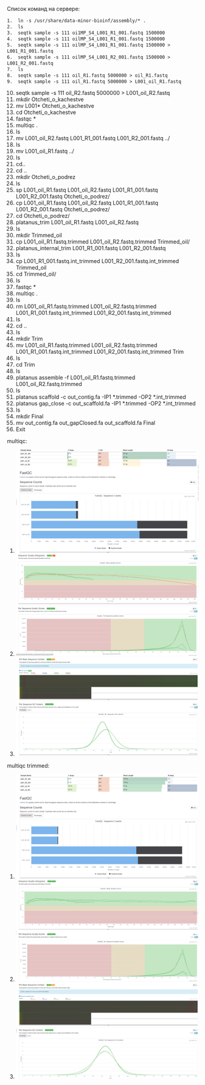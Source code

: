 Список команд на сервере:

    1.  ln -s /usr/share/data-minor-bioinf/assembly/* .
    2.  ls
    3.  seqtk sample -s 111 oi1MP_S4_L001_R1_001.fastq 1500000
    4.  seqtk sample -s 111 oilMP_S4_L001_R1_001.fastq 1500000
    5.  seqtk sample -s 111 oilMP_S4_L001_R1_001.fastq 1500000 > L001_R1_001.fastq
    6.  seqtk sample -s 111 oilMP_S4_L001_R2_001.fastq 1500000 > L001_R2_001.fastq
    7.  ls
    8.  seqtk sample -s 111 oil_R1.fastq 5000000 > oil_R1.fastq
    9.  seqtk sample -s 111 oil_R1.fastq 5000000 > L001_oil_R1.fastq
   10.  seqtk sample -s 111 oil_R2.fastq 5000000 > L001_oil_R2.fastq
   11.  mkdir Otcheti_o_kachestve
   12.  mv L001* Otcheti_o_kachestve
   13.  cd Otcheti_o_kachestve
   14.  fastqc *
   15.  multiqc .
   16.  ls
   17.  mv L001_oil_R2.fastq L001_R1_001.fastq L001_R2_001.fastq ../
   18.  ls
   19.  mv L001_oil_R1.fastq ../
   20.  ls
   21.  cd..
   22.  cd ..
   23.  mkdir Otcheti_o_podrez
   24.  ls
   25.  sp L001_oil_R1.fastq L001_oil_R2.fastq L001_R1_001.fastq L001_R2_001.fastq Otcheti_o_podrez/
   26.  cp L001_oil_R1.fastq L001_oil_R2.fastq L001_R1_001.fastq L001_R2_001.fastq Otcheti_o_podrez/
   27.  cd Otcheti_o_podrez/
   28.  platanus_trim L001_oil_R1.fastq L001_oil_R2.fastq
   29.  ls
   30.  mkdir Trimmed_oil
   31.  cp L001_oil_R1.fastq.trimmed L001_oil_R2.fastq.trimmed Trimmed_oil/
   32.  platanus_internal_trim L001_R1_001.fastq L001_R2_001.fastq
   33.  ls
   34.  cp L001_R1_001.fastq.int_trimmed L001_R2_001.fastq.int_trimmed Trimmed_oil
   35.  cd Trimmed_oil/
   36.  ls
   37.  fastqc *
   38.  multiqc .
   39.  ls
   40.  rm L001_oil_R1.fastq.trimmed L001_oil_R2.fastq.trimmed L001_R1_001.fastq.int_trimmed L001_R2_001.fastq.int_trimmed
   41.  ls
   42.  cd ..
   43.  ls
   44.  mkdir Trim
   45.  mv L001_oil_R1.fastq.trimmed L001_oil_R2.fastq.trimmed L001_R1_001.fastq.int_trimmed L001_R2_001.fastq.int_trimmed Trim
   46.  ls
   47.  cd Trim
   48.  ls
   49.  platanus assemble -f  L001_oil_R1.fastq.trimmed L001_oil_R2.fastq.trimmed
   50.  ls
   51.  platanus scaffold -c out_contig.fa -IP1 *.trimmed -OP2 *.int_trimmed
   52.  platanus gap_close -c out_scaffold.fa -IP1 *.trimmed -OP2 *.int_trimmed
   53.  ls
   54.  mkdir Final
   55.  mv out_contig.fa out_gapClosed.fa out_scaffold.fa Final
   56.  Exit

multiqc:
1. ![Перед тримом](Аналитика1_1.png "Перед тримом")
2. ![Перед тримом](Аналитика1_2.png "Перед тримом")
3. ![Перед тримом](Аналитика1_3.png "Перед тримом")

multiqc trimmed:
1. ![После трима](Аналитика2_1.png "После трима")
2. ![После трима](Аналитика2_2.png "После трима")
3. ![После трима](Аналитика2_3.png "После трима")
